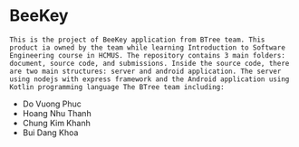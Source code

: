 # BeeKey
`This is the project of BeeKey application from BTree team. This product ia owned by the team while learning Introduction to Software Engineering course in HCMUS. The repository contains 3 main folders: document, source code, and submissions. Inside the source code, there are two main structures: server and android application. The server using nodejs with express framework and the Android application using Kotlin programming language
The BTree team including:
`
- Do Vuong Phuc
- Hoang Nhu Thanh
- Chung Kim Khanh
- Bui Dang Khoa
